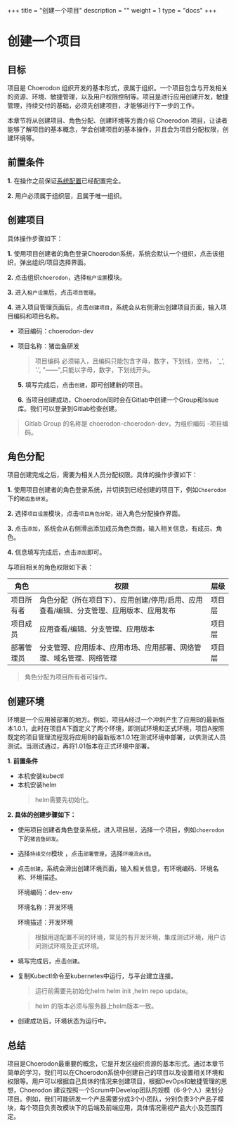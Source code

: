 ﻿+++
title = "创建一个项目"
description = ""
weight = 1
type = "docs"
+++

# 创建一个项目

## 目标

项目是 Choerodon 组织开发的基本形式，隶属于组织。一个项目包含与开发相关的资源、环境、敏捷管理，以及用户权限控制等。项目是进行应用创建开发，敏捷管理，持续交付的基础，必须先创建项目，才能够进行下一步的工作。

本章节将从创建项目、角色分配、创建环境等方面介绍 Choerodon 项目，让读者能够了解项目的基本概念，学会创建项目的基本操作，并且会为项目分配权限，创建环境等。

## 前置条件

**1.**  在操作之前保证[系统配置](../../user-guide/system-configuration)已经配置完全。

**2.** 用户必须属于组织层，且属于唯一组织。

## 创建项目

 具体操作步骤如下：

   **1.** 使用项目创建者的角色登录Choerodon系统，系统会默认一个组织，点击该组织，弹出组织/项目选择界面。

   **2.** 点击组织`choerodon`，选择`租户设置`模块。

   **3.** 进入`租户设置`后，点击`项目管理`。

   **4.** 进入项目管理页面后，点击``创建项目``，系统会从右侧滑出创建项目页面，输入项目编码和项目名称。

 - 项目编码：choerodon-dev 
 - 项目名称：猪齿鱼研发
     　<blockquote class="warning">
       项目编码 必须输入，且编码只能包含字母，数字，下划线，空格， '_', '.', "——",只能以字母，数字，下划线开头。
     </blockquote>

   **5.** 填写完成后，点击``创建``，即可创建新的项目。

   **6.** 当项目创建成功，Choerodon同时会在Gitlab中创建一个Group和Issue库。我们可以登录到Gitlab检查创建。

 <blockquote class="note">
  Gitlab Group 的名称是 choerodon-choerodon-dev，为组织编码 -项目编码。
 </blockquote>

## 角色分配

项目创建完成之后，需要为相关人员分配权限。具体的操作步骤如下：

**1.**  使用项目创建者的角色登录系统，并切换到已经创建的项目下，例如`Choerodon`下的`猪齿鱼研发`。

**2.**  选择``项目设置``模块，点击``项目角色分配``，进入角色分配操作界面。

**3.**  点击`添加`，系统会从右侧滑出添加成员角色页面，输入相关信息，有成员、角色。

**4.** 信息填写完成后，点击`添加`即可。

与项目相关的角色权限如下表：

角色 | 权限 | 层级
--- | --- | ---
项目所有者 | 角色分配（所在项目下）、应用创建/停用/启用、应用查看/编辑、分支管理、应用版本、应用发布 | 项目层
项目成员 | 应用查看/编辑、分支管理、应用版本 | 项目层
部署管理员 | 分支管理、应用版本、应用市场、应用部署、网络管理、域名管理、网络管理 | 项目层

<blockquote class="note">
   角色分配为项目所有者可操作。
 </blockquote>



## 创建环境

环境是一个应用被部署的地方。例如，项目A经过一个冲刺产生了应用B的最新版本1.0.1，此时在项目A下面定义了两个环境，即测试环境和正式环境，项目A按照既定的项目管理流程现将应用B的最新版本1.0.1在测试环境中部署，以供测试人员测试。当测试通过，再将1.01版本在正式环境中部署。

 **1. 前置条件**

 - 本机安装kubectl
 - 本机安装helm
     <blockquote class="warning">
        helm需要先初始化。
    </blockquote>

**2. 具体的创建步骤如下：**

 - 使用项目创建者角色登录系统，进入项目层，选择一个项目，例如``choerodon``下的``猪齿鱼研发``。
 - 选择`持续交付`模块 ，点击`部署管理`，选择`环境流水线`。
 -  点击`创建`，系统会滑出创建环境页面，输入相关信息，有环境编码、环境名称、环境描述。

    环境编码：dev-env

    环境名称：开发环境

    环境描述：开发环境


    <blockquote class="note">
        根据用途配置不同的环境，常见的有开发环境，集成测试环境，用户访问测试环境及正式环境。
    </blockquote>

 -  填写完成后，点击`创建`。
 -  复制Kubectl命令至kubernetes中运行，与平台建立连接。
     <blockquote class="note">
        运行前需要先初始化helm helm init ,helm repo update。
    </blockquote>
	     <blockquote class="warning">
        helm 的版本必须与服务器上helm版本一致。
    </blockquote>
 -  创建成功后，环境状态为运行中。


## 总结

项目是Choerodon最重要的概念，它是开发区组织资源的基本形式。通过本章节简单的学习，我们可以在Choerodon系统中创建自己的项目以及设置相关环境和权限等。用户可以根据自己具体的情况来创建项目，根据DevOps和敏捷管理的思想，Choerodon 建议按照一个Scrum中Develop团队的规模（6-9个人）来划分项目。例如，我们可能研发一个产品需要分成3个小团队，分别负责3个产品子模块，每个项目负责改模块下的后端及前端应用，具体情况需视产品大小及范围而定。